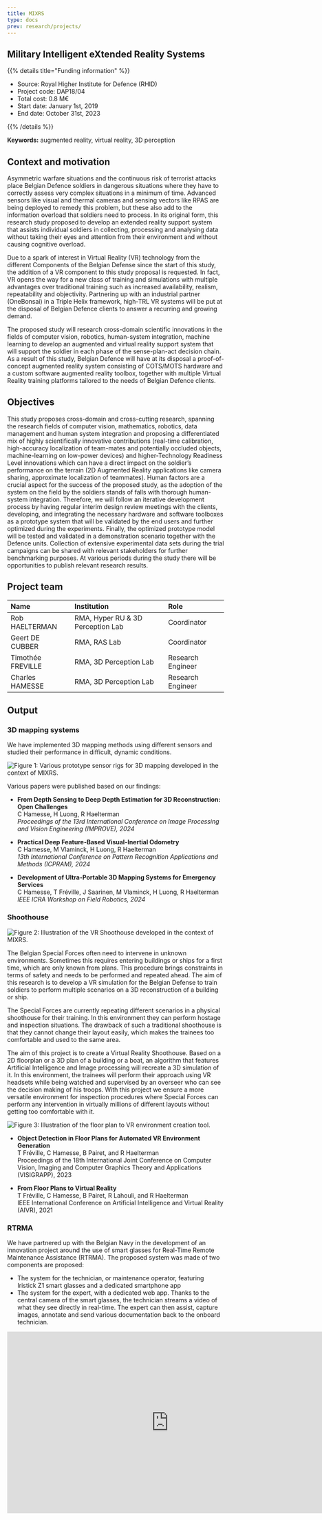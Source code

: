 ```yaml
---
title: MIXRS
type: docs
prev: research/projects/
---
```


## Military Intelligent eXtended Reality Systems

{{% details title="Funding information" %}}

- Source: Royal Higher Institute for Defence (RHID)
- Project code: DAP18/04
- Total cost: 0.8 M€
- Start date: January 1st, 2019
- End date: October 31st, 2023

{{% /details %}}

**Keywords:** augmented reality, virtual reality, 3D perception


## Context and motivation

Asymmetric warfare situations and the continuous risk of terrorist attacks place Belgian Defence soldiers in dangerous situations where they have to correctly assess very complex situations in a minimum of time. Advanced sensors like visual and thermal cameras and sensing vectors like RPAS are being deployed to remedy this problem, but these also add to the information overload that soldiers need to process. In its original form, this research study proposed to develop an extended reality support system that assists individual soldiers in collecting, processing and analysing data without taking their eyes and attention from their environment and without causing cognitive overload.

Due to a spark of interest in Virtual Reality (VR) technology from the different Components of the Belgian Defense since the start of this study, the addition of a VR component to this study proposal is requested. In fact, VR opens the way for a new class of training and simulations with multiple advantages over traditional training such as increased availability, realism, repeatability and objectivity. Partnering up with an industrial partner (OneBonsai) in a Triple Helix framework, high-TRL VR systems will be put at the disposal of Belgian Defence clients to answer a recurring and growing demand.

The proposed study will research cross-domain scientific innovations in the fields of computer vision, robotics, human-system integration, machine learning to develop an augmented and virtual reality support system that will support the soldier in each phase of the sense-plan-act decision chain. As a result of this study, Belgian Defence will have at its disposal a proof-of-concept augmented reality system consisting of COTS/MOTS hardware and a custom software augmented reality toolbox, together with multiple Virtual Reality training platforms tailored to the needs of Belgian Defence clients. 

## Objectives

This study proposes cross-domain and cross-cutting research, spanning the research fields of computer vision, mathematics, robotics, data management and human system integration and proposing a differentiated mix of highly scientifically innovative contributions (real-time calibration, high-accuracy localization of team-mates and potentially occluded objects, machine-learning on low-power devices) and higher-Technology Readiness Level innovations which can have a direct impact on the soldier’s performance on the terrain (2D Augmented Reality applications like camera sharing, approximate localization of teammates). 
Human factors are a crucial aspect for the success of the proposed study, as the adoption of the system on the field by the soldiers stands of falls with thorough human-system integration. Therefore, we will follow an iterative development process by having regular interim design review meetings with the clients, developing, and integrating the necessary hardware and software toolboxes as a prototype system that will be validated by the end users and further optimized during the experiments. Finally, the optimized prototype model will be tested and validated in a demonstration scenario together with the Defence units. Collection of extensive experimental data sets during the trial campaigns can be shared with relevant stakeholders for further benchmarking purposes. At various periods during the study there will be opportunities to publish relevant research results.


## Project team

| Name | Institution | Role |
|:--|:--|:--|
| Rob HAELTERMAN | RMA, Hyper RU & 3D Perception Lab | Coordinator |
| Geert DE CUBBER | RMA, RAS Lab | Coordinator |
| Timothée FREVILLE | RMA, 3D Perception Lab | Research Engineer |
| Charles HAMESSE | RMA, 3D Perception Lab | Research Engineer |


## Output

### 3D mapping systems 


We have implemented 3D mapping methods using different sensors and studied their performance in difficult, dynamic conditions.

![](/images/mixrs-rigs.jpg "Figure 1: Various prototype sensor rigs for 3D mapping developed in the context of MIXRS.")

Various papers were published based on our findings:

- **From Depth Sensing to Deep Depth Estimation for 3D Reconstruction: Open Challenges**<br />
C Hamesse, H Luong, R Haelterman<br />
*Proceedings of the 13rd International Conference on Image Processing and Vision Engineering (IMPROVE), 2024*


- **Practical Deep Feature-Based Visual-Inertial Odometry**<br />
C Hamesse, M Vlaminck, H Luong, R Haelterman<br />
*13th International Conference on Pattern Recognition Applications and Methods (ICPRAM), 2024*


- **Development of Ultra-Portable 3D Mapping Systems for Emergency Services**<br />
C Hamesse, T Fréville, J Saarinen, M Vlaminck, H Luong, R Haelterman<br />
*IEEE ICRA Workshop on Field Robotics, 2024*


### Shoothouse

![](/images/mixrs_shoothouse-2.png "Figure 2: Illustration of the VR Shoothouse developed in the context of MIXRS.")

The Belgian Special Forces often need to intervene in unknown environments. Sometimes this requires entering buildings or ships for a first time, which are only known from plans. This procedure brings constraints in terms of safety and needs to be performed and repeated ahead. The aim of this research is to develop a VR simulation for the Belgian Defense to train soldiers to perform multiple scenarios on a 3D reconstruction of a building or ship.

The Special Forces are currently repeating different scenarios in a physical shoothouse for their training. In this environment they can perform hostage and inspection situations. The drawback of such a traditional shoothouse is that they cannot change their layout easily, which makes the trainees too comfortable and used to the same area.

The aim of this project is to create a Virtual Reality Shoothouse. Based on a 2D floorplan or a 3D plan of a building or a boat, an algorithm that features Artificial Intelligence and Image processing will recreate a 3D simulation of it. In this environment, the trainees will perform their approach using VR headsets while being watched and supervised by an overseer who can see the decision making of his troops. With this project we ensure a more versatile environment for inspection procedures where Special Forces can perform any intervention in virtually millions of different layouts without getting too comfortable with it.

![](/images/mixrs_shoothouse-1.png "Figure 3: Illustration of the floor plan to VR environment creation tool.")

- **Object Detection in Floor Plans for Automated VR Environment Generation**<br />
T Fréville, C Hamesse, B Pairet, and R Haelterman<br />
Proceedings of the 18th International Joint Conference on Computer Vision, Imaging and Computer Graphics Theory and Applications (VISIGRAPP), 2023

- **From Floor Plans to Virtual Reality**<br />
T Fréville, C Hamesse, B Pairet, R Lahouli, and R Haelterman<br />
IEEE International Conference on Artificial Intelligence and Virtual Reality (AIVR), 2021


### RTRMA 




We have partnered up with the Belgian Navy in the development of an innovation project around the use of smart glasses for Real-Time Remote Maintenance Assistance (RTRMA). The proposed system was made of two components are proposed: 
- The system for the technician, or maintenance operator, featuring Iristick Z1 smart glasses and a dedicated smartphone app
- The system for the expert, with a dedicated web app. Thanks to the central camera of the smart glasses, the technician streams a video of what they see directly in real-time. The expert can then assist, capture images, annotate and send various documentation back to the onboard technician.

<iframe width="750" height="422" src="https://www.youtube.com/embed/_GyzbKarabI" title="Real-Time Remote Maintenance Assistance (RTRMA)" frameborder="0" allow="accelerometer; autoplay; clipboard-write; encrypted-media; gyroscope; picture-in-picture; web-share" referrerpolicy="strict-origin-when-cross-origin" allowfullscreen></iframe>